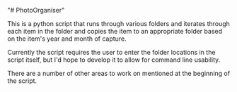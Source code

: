 "# PhotoOrganiser" 

This is a python script that runs through various folders and iterates through each item in the folder and copies the item to an appropriate folder based on the item's year and month of capture. 

Currently the script requires the user to enter the folder locations in the script itself, but I'd hope to develop it to allow for command line usability. 

There are a number of other areas to work on mentioned at the beginning of the script.